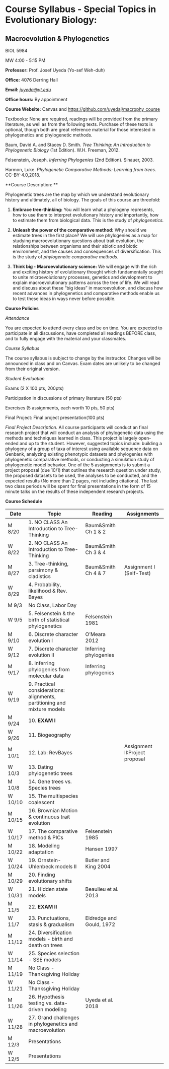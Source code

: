# Course Syllabus - Special Topics in Evolutionary Biology:

## Macroevolution & Phylogenetics

BIOL 5984

MW 4:00 - 5:15 PM

**Professor:** Prof. Josef Uyeda (Yo-sef Weh-duh)

**Office:** 4076 Derring Hall

**Email:** [*juyeda@vt.edu*](mailto:juyeda@vt.edu)

**Office hours:** By appointment

**Course Website:** Canvas and https://github.com/uyedaj/macrophy_course

Textbooks: None are required, readings will be provided from the primary
literature, as well as from the following texts. Purchase of these texts
is optional, though both are great reference material for those
interested in phylogenetics and phylogenetic methods.

Baum, David A. and Stacey D. Smith. *Tree Thinking: An Introduction to
Phylogenetic Biology* (1st Edition). W.H. Freeman, 2012.

Felsenstein, Joseph. *Inferring Phylogenies* (2nd Edition). Sinauer,
2003.

Harmon, Luke. *Phylogenetic Comparative Methods: Learning from trees*. CC-BY-4.0,2018.

**Course Description: **

Phylogenetic trees are the map by which we understand evolutionary
history and ultimately, all of biology. The goals of this course are
threefold:

1.  **Embrace tree-thinking:** You will learn what a phylogeny
    represents, how to use them to interpret evolutionary history and
    importantly, how to estimate them from biological data. This is the
    study of *phylogenetics.*

2.  **Unleash the power of the comparative method:** Why should we
    estimate trees in the first place? We will use phylogenies as a map
    for studying macroevolutionary questions about trait evolution, the
    relationships between organisms and their abiotic and biotic
    environment, and the causes and consequences of diversification.
    This is the study of *phylogenetic comparative methods*.

3.  **Think big - Macroevolutionary science:** We will engage with the
    rich and exciting history of evolutionary thought which
    fundamentally sought to unite microevolutionary processes, genetics
    and development to explain macroevolutionary patterns across the
    tree of life. We will read and discuss about these “big ideas” in
    macroevolution, and discuss how recent advances in phylogenetics and
    comparative methods enable us to test these ideas in ways never
    before possible.

**Course Policies**

*Attendance*

You are expected to attend every class and be on time. You are expected
to participate in all discussions, have completed all readings BEFORE
class, and to fully engage with the material and your classmates.

*Course Syllabus*

The course syllabus is subject to change by the instructor. Changes will
be announced in class and on Canvas. Exam dates are unlikely to be
changed from their original version.

*Student Evaluation*

Exams (2 X 100 pts, 200pts)

Participation in discussions of primary literature (50 pts)

Exercises (5 assignments, each worth 10 pts, 50 pts)

Final Project: Final project presentation(100 pts)

*Final Project Description.* All course participants will conduct an
final research project that will conduct an analysis of phylogenetic
data using the methods and techniques learned in class. This project is
largely open-ended and up to the student. However, suggested topics
include: building a phylogeny of a group of taxa of interest using
available sequence data on Genbank, analyzing existing phenotypic
datasets and phylogenies with phylogenetic comparative methods, or
conducting a simulation study of phylogenetic model behavior. One of the
5 assignments is to submit a project proposal (due 10/1) that outlines
the research question under study, the proposed datasets to be used, the
analyses to be conducted, and the expected results (No more than 2
pages, not including citations). The last two class periods will be
spent for final presentations in the form of 15 minute talks on the
results of these independent research projects.

**Course Schedule**

|**Date**   |**Topic**|**Reading**|**Assignments**|
|-----------|---------|-----------|---------------|
|M 8/20 |   1\. NO CLASS  An Introduction to Tree-Thinking| Baum&Smith Ch 1 & 2 | |
|W 8/22 |   2\. NO CLASS  An Introduction to Tree-Thinking| Baum&Smith Ch 3 & 4 | |       
|M 8/27 |   3\. Tree-thinking, parsimony & cladistics | Baum&Smith Ch 4 & 7 | Assignment I (Self-Test)|
|W 8/29 |   4\. Probability, likelihood & Rev. Bayes | | |
|M 9/3  |    No Class, Labor Day     |||
|W 9/5  |   5\. Felsenstein & the birth of statistical phylogenetics | Felsenstein 1981 ||
|M 9/10 |   6\. Discrete character evolution I |O’Meara 2012||
|W 9/12 |   7\. Discrete character evolution II|Inferring phylogenies||      
|M 9/17 |   8\. Inferring phylogenies from molecular data|Inferring phylogenies||      
|W 9/19 |   9\. Practical considerations: alignments, partitioning and mixture models||   
|M 9/24 |   10\. **EXAM I**   |||                                                         
|W 9/26 |    11\. Biogeography |||                                                        
|M 10/1 |   12\. Lab: RevBayes ||Assignment II:Project proposal|
|W 10/3 |   13\. Dating phylogenetic trees |||                                            
|M 10/8 |   14\. Gene trees vs. Species trees |||                                         
|W 10/10 |  15\. The multispecies coalescent |||                                          
|M 10/15 | 16\. Brownian Motion & continuous trait evolution |||                          
|W 10/17 |  17\. The comparative method & PICs |Felsenstein 1985||                        
|M 10/22 |  18\. Modeling adaptation |Hansen 1997 ||                                      
|W 10/24 | 19\. Ornstein-Uhlenbeck models II  |Butler and King 2004 ||      
|M 10/29 |  20\. Finding evolutionary shifts |||                                          
|W 10/31 |  21\. Hidden state models |Beaulieu et al. 2013||       
|M 11/5 |    22\. **EXAM II** |||                                                         
|W 11/7 |    23\. Punctuations, stasis & gradualism |Eldredge and Gould, 1972||   
|M 11/12 |  24\. Diversification models - birth and death on trees |||                    
|W 11/14 |  25\. Species selection - SSE models |||                                       
|M 11/19 |  No Class - Thanksgiving Holiday |||                                           
|W 11/21 |  No Class - Thanksgiving Holiday |||                                           
|M 11/26 | 26\. Hypothesis testing vs. data-driven modeling |Uyeda et al. 2018||          
|W 11/28 | 27\. Grand challenges in phylogenetics and macroevolution |||                  
|M 12/3 |  Presentations |||
|W 12/5 | Presentations |||                                                                 
